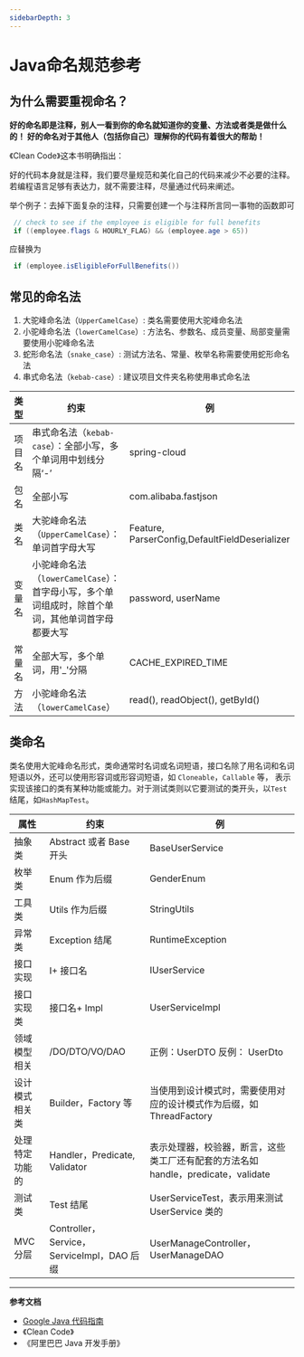 ```yaml
---
sidebarDepth: 3
---
```


# Java命名规范参考

## 为什么需要重视命名？

**好的命名即是注释，别人一看到你的命名就知道你的变量、方法或者类是做什么的！ 好的命名对于其他人（包括你自己）理解你的代码有着很大的帮助！**

《Clean Code》这本书明确指出：

好的代码本身就是注释，我们要尽量规范和美化自己的代码来减少不必要的注释。
若编程语言足够有表达力，就不需要注释，尽量通过代码来阐述。

举个例子：去掉下面复杂的注释，只需要创建一个与注释所言同一事物的函数即可

```java
 // check to see if the employee is eligible for full benefits
 if ((employee.flags & HOURLY_FLAG) && (employee.age > 65))
```
应替换为
```java
 if (employee.isEligibleForFullBenefits())
```

## 常见的命名法

1. 大驼峰命名法（`UpperCamelCase`）: 类名需要使用大驼峰命名法
2. 小驼峰命名法（`lowerCamelCase`）: 方法名、参数名、成员变量、局部变量需要使用小驼峰命名法
3. 蛇形命名法（`snake_case`）: 测试方法名、常量、枚举名称需要使用蛇形命名法
4. 串式命名法（`kebab-case`）: 建议项目文件夹名称使用串式命名法

类型 |	约束 |	例 
---|---|---
项目名 |	串式命名法（`kebab-case`）：全部小写，多个单词用中划线分隔‘-’ |	spring-cloud
包名 |	全部小写 |	com.alibaba.fastjson
类名 |	大驼峰命名法（`UpperCamelCase`）：单词首字母大写 |	Feature, ParserConfig,DefaultFieldDeserializer
变量名 |	小驼峰命名法（`lowerCamelCase`）：首字母小写，多个单词组成时，除首个单词，其他单词首字母都要大写 |	password, userName
常量名 |	全部大写，多个单词，用'_'分隔 |	CACHE_EXPIRED_TIME
方法 |	小驼峰命名法（`lowerCamelCase`） |	read(), readObject(), getById()


## 类命名

类名使用大驼峰命名形式，类命通常时名词或名词短语，接口名除了用名词和名词短语以外，还可以使用形容词或形容词短语，如 `Cloneable`，`Callable` 等，
表示实现该接口的类有某种功能或能力。对于测试类则以它要测试的类开头，以`Test`结尾，如`HashMapTest`。

属性 |	约束 |	例
---|---|---
抽象类 |	Abstract 或者 Base 开头 |	BaseUserService
枚举类 |	Enum 作为后缀 |	GenderEnum
工具类 |	Utils 作为后缀 |	StringUtils
异常类 |	Exception 结尾 |	RuntimeException
接口实现 |	I+ 接口名 |	IUserService
接口实现类 |	接口名+ Impl |	UserServiceImpl
领域模型相关 |	/DO/DTO/VO/DAO |	正例：UserDTO 反例： UserDto
设计模式相关类 |	Builder，Factory 等 |	当使用到设计模式时，需要使用对应的设计模式作为后缀，如 ThreadFactory
处理特定功能的 |	Handler，Predicate, Validator |	表示处理器，校验器，断言，这些类工厂还有配套的方法名如 handle，predicate，validate
测试类 |	Test 结尾	| UserServiceTest，表示用来测试 UserService 类的
MVC 分层 |	Controller，Service，ServiceImpl，DAO 后缀 |	UserManageController，UserManageDAO

---

**参考文档**
- [Google Java 代码指南](https://google.github.io/styleguide/javaguide.htm)
- 《Clean Code》
- 《阿里巴巴 Java 开发手册》
